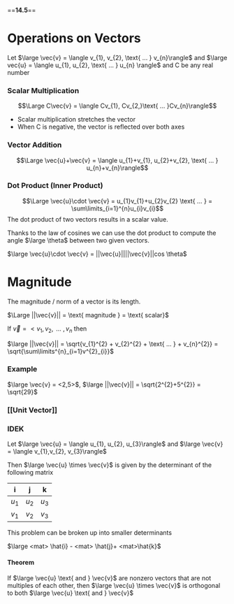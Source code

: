 ==**14.5**==

# Operations on Vectors

Let $\large \vec{v} = \langle v_{1}, v_{2}, \text{ ... } v_{n}\rangle$ and $\large vec{u} = \langle u_{1}, u_{2}, \text{ ... } u_{n} \rangle$ and C be any real number

### Scalar Multiplication
$$\Large C\vec{v} = \langle Cv_{1}, Cv_{2,}\text{ ... }Cv_{n}\rangle$$
- Scalar multiplication stretches the vector
- When C is negative, the vector is reflected over both axes

### Vector Addition
$$\Large \vec{u}+\vec{v} = \langle u_{1}+v_{1}, u_{2}+v_{2}, \text{ ... } u_{n}+v_{n}\rangle$$

### Dot Product (Inner Product)
$$\Large \vec{u}\cdot \vec{v} = u_{1}v_{1}+u_{2}v_{2} \text{ ... } = \sum\limits_{i=1}^{n}u_{i}v_{i}$$
The dot product of two vectors results in a scalar value.

Thanks to the law of cosines we can use the dot product to compute the angle $\large \theta$ between two given vectors.

$\large \vec{u}\cdot \vec{v} = ||\vec{u}||||\vec{v}||cos \theta$ 


# Magnitude

The magnitude / norm of a vector is its length.

$\Large ||\vec{v}|| = \text{ magnitude } = \text{ scalar}$

If $\vec{v} = <v_{1}, v_{2}, \text{ ... }, v_{n}$ then

$\large ||\vec{v}|| = \sqrt{v_{1}^{2} + v_{2}^{2} + \text{ ... } + v_{n}^{2}} = \sqrt{\sum\limits^{n}_{i=1}v^{2}_{i}}$

### Example
$\large \vec{v} = <2,5>$,   $\large ||\vec{v}|| = \sqrt{2^{2}+5^{2}} = \sqrt{29}$

### [[Unit Vector]]

### IDEK

Let $\large \vec{u} = \langle u_{1}, u_{2}, u_{3}\rangle$ and $\large \vec{v} = \langle v_{1},v_{2}, v_{3}\rangle$

Then $\large \vec{u} \times \vec{v}$ is given by the determinant of the following matrix

| i     | j     | k     |
| ----- | ----- | ----- |
| $u_1$ | $u_2$ | $u_3$ |
| $v_1$ | $v_2$ | $v_3$ |

This problem can be broken up into smaller determinants

$\large <mat> \hat{i} - <mat> \hat{j}+ <mat>\hat{k}$ 

#### Theorem

If $\large \vec{u} \text{ and } \vec{v}$ are nonzero vectors that are not multiples of each other, 
then $\large \vec{u} \times \vec{v}$  is orthogonal to both $\large \vec{u} \text{ and } \vec{v}$
